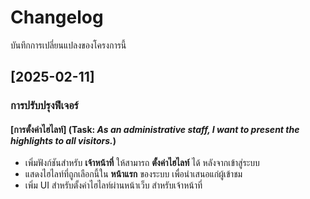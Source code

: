 # Changelog

บันทึกการเปลี่ยนแปลงของโครงการนี้

## [2025-02-11]
### การปรับปรุงฟีเจอร์

#### [การตั้งค่าไฮไลท์] (Task: *As an administrative staff, I want to present the highlights to all visitors.*)
- เพิ่มฟังก์ชันสำหรับ **เจ้าหน้าที่** ให้สามารถ **ตั้งค่าไฮไลท์** ได้ หลังจากเข้าสู่ระบบ
- แสดงไฮไลท์ที่ถูกเลือกนี้ใน **หน้าแรก** ของระบบ เพื่อนำเสนอแก่ผู้เข้าชม
- เพิ่ม UI สำหรับตั้งค่าไฮไลท์ผ่านหน้าเว็บ สำหรับเจ้าหน้าที่
